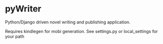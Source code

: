 pyWriter
========

Python/Django driven novel writing and publishing application.

Requires kindlegen for mobi generation.
See settings.py or local_settings for your path
